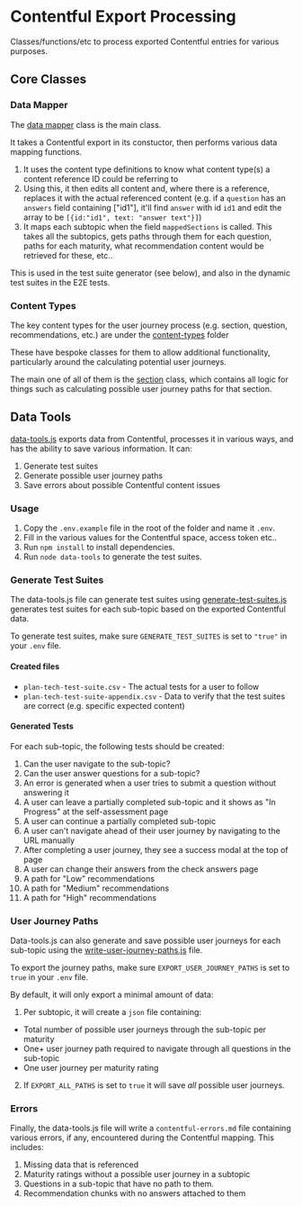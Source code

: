 # Contentful Export Processing

Classes/functions/etc to process exported Contentful entries for various purposes.

## Core Classes

### Data Mapper

The [data mapper](./src/contentful/export-processor/data-mapper.js) class is the main class.

It takes a Contentful export in its constuctor, then performs various data mapping functions.

1. It uses the content type definitions to know what content type(s) a content reference ID could be referring to
2. Using this, it then edits all content and, where there is a reference, replaces it with the actual referenced content (e.g. if a `question` has an `answers` field containing ["id1"], it'll find `answer` with id `id1` and edit the array to be `[{id:"id1", text: "answer text"}]`)
3. It maps each subtopic when the field `mappedSections` is called. This takes all the subtopics, gets paths through them for each question, paths for each maturity, what recommendation content would be retrieved for these, etc..

This is used in the test suite generator (see below), and also in the dynamic test suites in the E2E tests.

### Content Types

The key content types for the user journey process (e.g. section, question, recommendations, etc.) are under the [content-types](./src/contentful/export-processor/content-types) folder

These have bespoke classes for them to allow additional functionality, particularly around the calculating potential user journeys.

The main one of all of them is the [section](./src/contentful/export-processor/content-types/section.js) class, which contains all logic for things such as calculating possible user journey paths for that section.

## Data Tools

[data-tools.js](/src/contentful/export-processor/data-tools.js) exports data from Contentful, processes it in various ways, and has the ability to save various information. It can:

1. Generate test suites
2. Generate possible user journey paths
3. Save errors about possible Contentful content issues

### Usage

1. Copy the `.env.example` file in the root of the folder and name it `.env`.
2. Fill in the various values for the Contentful space, access token etc..
3. Run `npm install` to install dependencies.
4. Run `node data-tools` to generate the test suites.

### Generate Test Suites

The data-tools.js file can generate test suites using [generate-test-suites.js](./src/contentful/export-processor/generate-test-suites.js) generates test suites for each sub-topic based on the exported Contentful data.

To generate test suites, make sure `GENERATE_TEST_SUITES` is set to `"true"` in your `.env` file.

#### Created files

- `plan-tech-test-suite.csv` - The actual tests for a user to follow
- `plan-tech-test-suite-appendix.csv` - Data to verify that the test suites are correct (e.g. specific expected content)

#### Generated Tests

For each sub-topic, the following tests should be created:

1. Can the user navigate to the sub-topic?
2. Can the user answer questions for a sub-topic?
3. An error is generated when a user tries to submit a question without answering it
4. A user can leave a partially completed sub-topic and it shows as "In Progress" at the self-assessment page
5. A user can continue a partially completed sub-topic
6. A user can't navigate ahead of their user journey by navigating to the URL manually
7. After completing a user journey, they see a success modal at the top of page
8. A user can change their answers from the check answers page
9. A path for "Low" recommendations
10. A path for "Medium" recommendations
11. A path for "High" recommendations

### User Journey Paths

Data-tools.js can also generate and save possible user journeys for each sub-topic using the [write-user-journey-paths.js](./src/contentful/export-processor/write-user-journey-paths.js) file.

To export the journey paths, make sure `EXPORT_USER_JOURNEY_PATHS` is set to `true` in your `.env` file.

By default, it will only export a minimal amount of data:

1. Per subtopic, it will create a `json` file containing:
  - Total number of possible user journeys through the sub-topic per maturity
  - One+ user journey path required to navigate through all questions in the sub-topic
  - One user journey per maturity rating
2. If `EXPORT_ALL_PATHS` is set to `true` it will save _all_ possible user journeys.

### Errors

Finally, the data-tools.js file will write a `contentful-errors.md` file containing various errors, if any, encountered during the Contentful mapping. This includes:

1. Missing data that is referenced
2. Maturity ratings without a possible user journey in a subtopic
3. Questions in a sub-topic that have no path to them.
4. Recommendation chunks with no answers attached to them